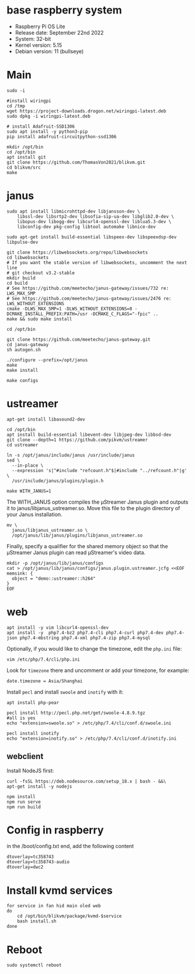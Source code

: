 # base raspberry system
- Raspberry Pi OS Lite
- Release date: September 22nd 2022
- System: 32-bit
- Kernel version: 5.15
- Debian version: 11 (bullseye)

# Main
```
sudo -i

#install wiringpi
cd /tmp
wget https://project-downloads.drogon.net/wiringpi-latest.deb
sudo dpkg -i wiringpi-latest.deb

# install Adafruit-SSD1306
sudo apt install -y python3-pip
pip install adafruit-circuitpython-ssd1306

mkdir /opt/bin
cd /opt/bin
apt install git
git clone https://github.com/ThomasVon2021/blikvm.git
cd blikvm/src
make
```


# janus
```
sudo apt install libmicrohttpd-dev libjansson-dev \
    libssl-dev libsrtp2-dev libsofia-sip-ua-dev libglib2.0-dev \
    libopus-dev libogg-dev libcurl4-openssl-dev liblua5.3-dev \
    libconfig-dev pkg-config libtool automake libnice-dev

sudo apt-get install build-essential libspeex-dev libspeexdsp-dev libpulse-dev

git clone https://libwebsockets.org/repo/libwebsockets
cd libwebsockets
# If you want the stable version of libwebsockets, uncomment the next line
# git checkout v3.2-stable
mkdir build
cd build
# See https://github.com/meetecho/janus-gateway/issues/732 re: LWS_MAX_SMP
# See https://github.com/meetecho/janus-gateway/issues/2476 re: LWS_WITHOUT_EXTENSIONS
cmake -DLWS_MAX_SMP=1 -DLWS_WITHOUT_EXTENSIONS=0 -DCMAKE_INSTALL_PREFIX:PATH=/usr -DCMAKE_C_FLAGS="-fpic" ..
make && sudo make install

cd /opt/bin

git clone https://github.com/meetecho/janus-gateway.git
cd janus-gateway
sh autogen.sh

./configure --prefix=/opt/janus
make
make install

make configs
```

# ustreamer
```
apt-get install libasound2-dev
```

```
cd /opt/bin
apt install build-essential libevent-dev libjpeg-dev libbsd-dev
git clone --depth=1 https://github.com/pikvm/ustreamer
cd ustreamer

ln -s /opt/janus/include/janus /usr/include/janus
sed \
  --in-place \
  --expression 's|^#include "refcount.h"$|#include "../refcount.h"|g' \
  /usr/include/janus/plugins/plugin.h

make WITH_JANUS=1
```

The WITH\_JANUS option compiles the µStreamer Janus plugin and outputs it to janus/libjanus\_ustreamer.so. Move this file to the plugin directory of your Janus installation.

```
mv \
  janus/libjanus_ustreamer.so \
  /opt/janus/lib/janus/plugins/libjanus_ustreamer.so
```

Finally, specify a qualifier for the shared memory object so that the µStreamer Janus plugin can read µStreamer's video data.

```
mkdir -p /opt/janus/lib/janus/configs
cat > /opt/janus/lib/janus/configs/janus.plugin.ustreamer.jcfg <<EOF
memsink: {
  object = "demo::ustreamer::h264"
}
EOF
```

# web

```
apt install -y vim libcurl4-openssl-dev
apt install -y  php7.4-bz2 php7.4-cli php7.4-curl php7.4-dev php7.4-json php7.4-mbstring php7.4-xml php7.4-zip php7.4-mysql
```

Optionally, if you would like to change the timezone, edit the `php.ini` file:

```
vim /etc/php/7.4/cli/php.ini
```

Look for `timezone` there and uncomment or add your timezone, for example:
```
date.timezone = Asia/Shanghai
```

Install `pecl` and install `swoole` and `inotify` with it:

```
apt install php-pear

pecl install http://pecl.php.net/get/swoole-4.8.9.tgz
#all is yes
echo "extension=swoole.so" > /etc/php/7.4/cli/conf.d/swoole.ini

pecl install inotify
echo "extension=inotify.so" > /etc/php/7.4/cli/conf.d/inotify.ini
```

## webclient

Install NodeJS first:
```
curl -fsSL https://deb.nodesource.com/setup_18.x | bash - &&\
apt-get install -y nodejs
```

```
npm install
npm run serve
npm run build
```

# Config in raspberry 
in the /boot/config.txt end, add the following content
```
dtoverlay=tc358743
dtoverlay=tc358743-audio
dtoverlay=dwc2
```

# Install kvmd services

```
for service in fan hid main oled web
do
    cd /opt/bin/blikvm/package/kvmd-$service
    bash install.sh
done
```

# Reboot

```
sudo systemctl reboot
```
